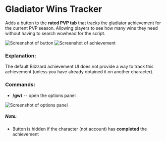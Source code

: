 # Gladiator Wins Tracker

Adds a button to the **rated PVP tab** that tracks the gladiator achievement for the current PVP season. Allowing players to see how many wins they need without having to search wowhead for the script.

![Screenshot of button](https://i.imgur.com/jWtUHvd.png)
![Screenshot of achievement](https://i.imgur.com/raNnO6m.png)

### Explanation:

The default Blizzard achievement UI does not provide a way to track this achievement (unless you have already obtained it on another character).

### Commands:

- **/gwt** -- open the options panel

![Screenshot of options panel](https://i.imgur.com/Q8DsV6p.png)

##### Note:

- Button is hidden if the character (not account) has **completed** the achievement
